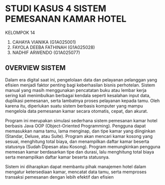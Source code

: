 # STUDI KASUS 4 SISTEM PEMESANAN KAMAR HOTEL
KELOMPOK 14
1. CAHAYA VIANIKA (G1A025001)
2. FAYOLA DEEBA FATHINAH (G1A025028)
3. NADHIF ARWENDO (G1A025077)

## 0VERVIEW SISTEM
Dalam era digital saat ini, pengelolaan data dan pelayanan pelanggan yang efisien menjadi faktor penting bagi keberhasilan bisnis perhotelan. Sistem manual yang masih menggunakan pencatatan buku atau lembar kerja sering kali menimbulkan berbagai kendala seperti kesalahan input data, duplikasi pemesanan, serta lambatnya proses pelayanan kepada tamu. Oleh karena itu, diperlukan suatu sistem berbasis komputer yang mampu mengelola data pemesanan kamar secara otomatis, cepat, dan akurat.

Program ini merupakan simulasi sederhana sistem pemesanan kamar hotel berbasis Java OOP (Object-Oriented Programming). Pengguna dapat memasukkan nama tamu, lama menginap, dan tipe kamar yang diinginkan (Standar, Deluxe, atau Suite). Program akan mencari kamar kosong yang sesuai, menghitung total biaya, dan menampilkan daftar kamar beserta statusnya (Sudah Dipesan atau Kosong). Program memungkinkan pengguna memesan kamar berdasarkan tipe dan durasi, lalu menghitung total biaya serta menampilkan daftar kamar beserta statusnya.

Sistem ini diharapkan dapat membantu pihak manajemen hotel dalam mengatur ketersediaan kamar, mencatat data tamu, serta memproses transaksi pemesanan dengan lebih efektif dan efisien
